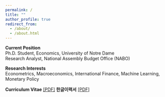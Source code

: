 ```yaml
---
permalink: /
title: ""
author_profile: true
redirect_from: 
  - /about/
  - /about.html
---
```


**Current Position**  
Ph.D. Student, Economics, University of Notre Dame  
Research Analyst, National Assembly Budget Office (NABO)

**Research Interests**  
Econometrics, Macroeconomics, International Finance, Machine Learning, Monetary Policy

**Curriculum Vitae** [[PDF]](http://hjchu95.github.io/files/CV/CV_250428.pdf)
**한글이력서** [[PDF]](http://hjchu95.github.io/files/CV/CV_Korean_250428.pdf)